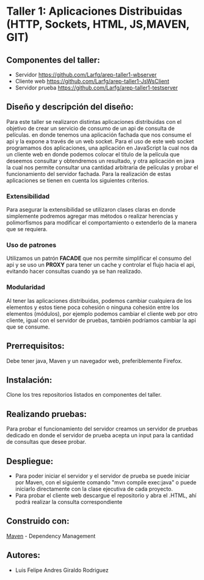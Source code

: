 # Taller 1: Aplicaciones Distribuidas (HTTP, Sockets, HTML, JS,MAVEN, GIT) 

## Componentes del taller: 
- Servidor https://github.com/Larfg/arep-taller1-wbserver 
- Cliente web https://github.com/Larfg/arep-taller1-JsWsClient 
- Servidor prueba https://github.com/Larfg/arep-taller1-testserver 

## Diseño y descripción del diseño: 
Para este taller se realizaron distintas aplicaciones distribuidas con el objetivo de crear un servicio de consumo de un api de consulta de películas. 
en donde tenemos una aplicación fachada que nos consume el api y la expone a través de un web socket. 
Para el uso de este web socket programamos dos aplicaciones, una aplicación en JavaScript la cual nos da un cliente web en donde podemos colocar el titulo de la película que deseemos consultar y obtendremos un resultado, y otra aplicación en java la cual nos permite consultar una cantidad arbitraria de películas y probar el funcionamiento del servidor fachada. 
Para la realización de estas aplicaciones se tienen en cuenta los siguientes criterios. 

### Extensibilidad 
Para asegurar la extensibilidad se utilizaron clases claras en donde simplemente podremos agregar mas métodos o realizar herencias y polimorfismos para modificar el comportamiento o extenderlo de la manera que se requiera. 

### Uso de patrones 
Utilizamos un patrón **FACADE** que nos permite simplificar el consumo del api y se uso un **PROXY** para tener un cache y controlar el flujo hacia el api, evitando hacer consultas cuando ya se han realizado. 

### Modularidad 
Al tener las aplicaciones distribuidas, podemos cambiar cualquiera de los elementos y estos tiene poca cohesión o ninguna cohesión entre los elementos (módulos), por ejemplo podemos cambiar el cliente web por otro cliente, igual con el servidor de pruebas, también podríamos cambiar la api que se consume. 

## Prerrequisitos: 
Debe tener java, Maven y un navegador web, preferiblemente Firefox.

## Instalación: 
Clone los tres repositorios listados en componentes del taller.

## Realizando pruebas: 
Para probar el funcionamiento del servidor creamos un servidor de pruebas dedicado en donde 
el servidor de prueba acepta un input para la cantidad de consultas que desee probar. 
  
## Despliegue: 
- Para poder iniciar el servidor y el servidor de prueba se puede iniciar por Maven, con el siguiente comando "mvn compile exec:java" o puede iniciarlo directamente con la clase ejecutiva de cada proyecto. 
- Para probar el cliente web descargue el repositorio y abra el .HTML, ahí podrá realizar la consulta correspondiente 
  
## Construido con: 
[Maven](https://maven.apache.org/) - Dependency Management   

## Autores: 
- Luis Felipe Andres Giraldo Rodriguez 
